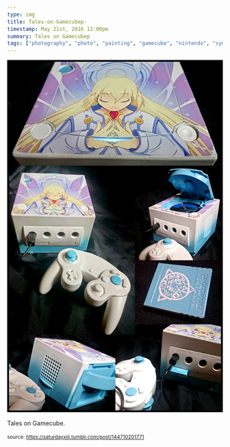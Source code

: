 ```yaml
---
type: img
title: Tales-on-Gamecubep-
timestamp: May 21st, 2016 12:00pm
summary: Tales on Gamecubep 
tags: ["photography", "photo", "painting", "gamecube", "nintendo", "symphonia", "mod", "art", "game"]
---
```

<img src="../media/144710201771.jpg"/>
                                                                                          
Tales on Gamecube.
 
                                    
                
                
                
                
                                
<small>source: https://saturdayxiii.tumblr.com/post/144710201771</small>